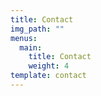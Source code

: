 ```yaml
---
title: Contact
img_path: ""
menus:
  main:
    title: Contact
    weight: 4
template: contact
---
```

